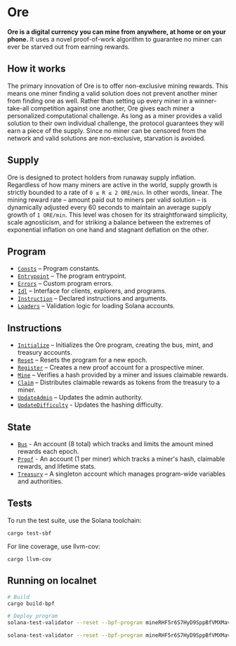 # Ore

**Ore is a digital currency you can mine from anywhere, at home or on your phone.** It uses a novel proof-of-work algorithm to guarantee no miner can ever be starved out from earning rewards.


## How it works

The primary innovation of Ore is to offer non-exclusive mining rewards. This means one miner finding a valid solution does not prevent another miner from finding one as well. Rather than setting up every miner in a winner-take-all competition against one another, Ore gives each miner a personalized computational challenge. As long as a miner provides a valid solution to their own individual challenge, the protocol guarantees they will earn a piece of the supply. Since no miner can be censored from the network and valid solutions are non-exclusive, starvation is avoided.


## Supply

Ore is designed to protect holders from runaway supply inflation. Regardless of how many miners are active in the world, supply growth is strictly bounded to a rate of `0 ≤ R ≤ 2 ORE/min`. In other words, linear. The mining reward rate – amount paid out to miners per valid solution – is dynamically adjusted every 60 seconds to maintain an average supply growth of `1 ORE/min`. This level was chosen for its straightforward simplicity, scale agnosticism, and for striking a balance between the extremes of exponential inflation on one hand and stagnant deflation on the other.


## Program
- [`Consts`](src/consts.rs) – Program constants.
- [`Entrypoint`](src/lib.rs) – The program entrypoint.
- [`Errors`](src/error.rs) – Custom program errors.
- [`Idl`](idl/ore.json) – Interface for clients, explorers, and programs.
- [`Instruction`](src/instruction.rs) – Declared instructions and arguments.
- [`Loaders`](src/loaders.rs) – Validation logic for loading Solana accounts.


## Instructions
- [`Initialize`](src/processor/initialize.rs) – Initializes the Ore program, creating the bus, mint, and treasury accounts.
- [`Reset`](src/processor/reset.rs) – Resets the program for a new epoch.
- [`Register`](src/processor/register.rs) – Creates a new proof account for a prospective miner.
- [`Mine`](src/processor/mine.rs) – Verifies a hash provided by a miner and issues claimable rewards.
- [`Claim`](src/processor/claim.rs) – Distributes claimable rewards as tokens from the treasury to a miner.
- [`UpdateAdmin`](src/processor/update_admin.rs) – Updates the admin authority.
- [`UpdateDifficulty`](src/processor/update_difficulty.rs) - Updates the hashing difficulty.


## State
 - [`Bus`](src/state/bus.rs) - An account (8 total) which tracks and limits the amount mined rewards each epoch.
 - [`Proof`](src/state/proof.rs) - An account (1 per miner) which tracks a miner's hash, claimable rewards, and lifetime stats.
 - [`Treasury`](src/state/treasury.rs) – A singleton account which manages program-wide variables and authorities.


## Tests

To run the test suite, use the Solana toolchain:

```
cargo test-sbf
```

For line coverage, use llvm-cov:

```
cargo llvm-cov
```

## Running on localnet

```sh
# Build
cargo build-bpf

# Deploy program
solana-test-validator --reset --bpf-program mineRHF5r6S7HyD9SppBfVMXMavDkJsxwGesEvxZr2A ./target/sbf-solana-solana/release/ore.so --bpf-program metaqbxxUerdq28cj1RbAWkYQm3ybzjb6a8bt518x1s ./tests/buffers/metadata_program.bpf

solana-test-validator --reset --bpf-program mineRHF5r6S7HyD9SppBfVMXMavDkJsxwGesEvxZr2A ./ore.so --bpf-program metaqbxxUerdq28cj1RbAWkYQm3ybzjb6a8bt518x1s ./tests/buffers/metadata_program.bpf
```
